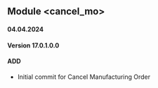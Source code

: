 ## Module <cancel_mo>

#### 04.04.2024
#### Version 17.0.1.0.0
#### ADD

- Initial commit for Cancel Manufacturing Order
